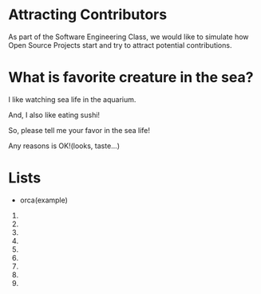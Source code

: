 # Attracting Contributors
As part of the Software Engineering Class, we would like to simulate how Open Source Projects start and try to attract potential contributions.

# What is favorite creature in the sea?
I like watching sea life in the aquarium.

And, I also like eating sushi!

So, please tell me your favor in the sea life!

Any reasons is OK!(looks, taste...)

# Lists
- orca(example)
1. 
2. 
3.
4.
6. 
7. 
8. 
9. 
10. 
